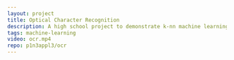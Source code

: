 ```yaml
---
layout: project
title: Optical Character Recognition
description: A high school project to demonstrate k-nn machine learning
tags: machine-learning
video: ocr.mp4
repo: p1n3appl3/ocr
---
```

